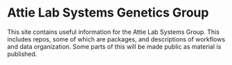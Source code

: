 # Attie Lab Systems Genetics Group

This site contains useful information for the Attie Lab Systems Group.
This includes repos, some of which are packages, and descriptions of workflows and data organization.
Some parts of this will be made public as material is published.
